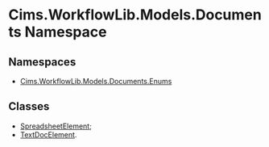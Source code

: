 # Cims.WorkflowLib.Models.Documents Namespace

## Namespaces

- [Cims.WorkflowLib.Models.Documents.Enums](Enums/Cims.WorkflowLib.Models.Documents.Enums.md)

## Classes 

- [SpreadsheetElement](SpreadsheetElement.md);
- [TextDocElement](TextDocElement.md).
